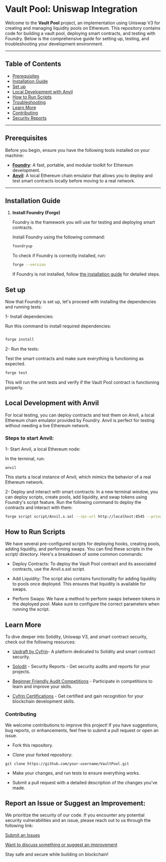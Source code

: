 
# Vault Pool: Uniswap Integration

Welcome to the **Vault Pool** project, an implementation using Uniswap V3 for creating and managing liquidity pools on Ethereum. This repository contains code for building a vault pool, deploying smart contracts, and testing with Foundry. Below is the comprehensive guide for setting up, testing, and troubleshooting your development environment.

---

## Table of Contents
- [Prerequisites](#prerequisites)
- [Installation Guide](#installation-guide)
- [Set up](#set-up)
- [Local Development with Anvil](#local-development-anvil)
- [How to Run Scripts](#how-to-run-scripts)
- [Troubleshooting](#troubleshooting)
- [Learn More](#learn-more)
- [Contributing](#contributing)
- [Security Reports](#security-reports)

---

## Prerequisites

Before you begin, ensure you have the following tools installed on your machine:

- **[Foundry](https://book.getfoundry.sh)**: A fast, portable, and modular toolkit for Ethereum development.
- **[Anvil](https://book.getfoundry.sh/anvil/)**: A local Ethereum chain emulator that allows you to deploy and test smart contracts locally before moving to a real network.

---

## Installation Guide

1. **Install Foundry (Forge)**

   Foundry is the framework you will use for testing and deploying smart contracts.

   Install Foundry using the following command:

   ```bash
   foundryup
   ```

    To check if Foundry is correctly installed, run:

    ```bash
    forge --version
    ````

    If Foundry is not installed, follow [the installation guide](https://book.getfoundry.sh/) for detailed steps.

## Set up

Now that Foundry is set up, let's proceed with installing the dependencies and running tests:

1- Install dependencies:

Run this command to install required dependencies:

```bash

forge install
````

2- Run the tests:

Test the smart contracts and make sure everything is functioning as expected.

```bash
forge test
```

This will run the unit tests and verify if the Vault Pool contract is functioning properly.


## Local Development with Anvil
For local testing, you can deploy contracts and test them on Anvil, a local Ethereum chain emulator provided by Foundry. Anvil is perfect for testing without needing a live Ethereum network.

### Steps to start Anvil:

1- Start Anvil, a local Ethereum node:

In the terminal, run:
````
anvil
````

This starts a local instance of Anvil, which mimics the behavior of a real Ethereum network.

2- Deploy and interact with smart contracts:
In a new terminal window, you can deploy scripts, create pools, add liquidity, and swap tokens using Foundry's script feature. Run the following command to deploy the contracts and interact with them:

````bash
forge script script/Anvil.s.sol --rpc-url http://localhost:8545 --private-key 0xac0974bec39a17e36ba4a6b4d238ff944bacb478cbed5efcae784d7bf4f2ff80 --broadcast
````

## How to Run Scripts
We have several pre-configured scripts for deploying hooks, creating pools, adding liquidity, and performing swaps. You can find these scripts in the script/ directory. Here's a breakdown of some common commands:

+ Deploy Contracts: To deploy the Vault Pool contract and its associated contracts, use the Anvil.s.sol script.

+ Add Liquidity: The script also contains functionality for adding liquidity to pools once deployed. This ensures that liquidity is available for swaps.

+ Perform Swaps: We have a method to perform swaps between tokens in the deployed pool. Make sure to configure the correct parameters when running the script.

## Learn More

To dive deeper into Solidity, Uniswap V3, and smart contract security, check out the following resources:

+ [Updraft by Cyfrin](https://updraft.cyfrin.io/)- A platform dedicated to Solidity and smart contract security.

+ [Solodit](https://solodit.cyfrin.io/) - Security Reports - Get security audits and reports for your projects.

+ [Beginner Friendly Audit Competitions](https://codehawks.cyfrin.io/first-flights) - Participate in competitions to learn and improve your skills.

+ [Cyfrin Certifications](https://updraft.cyfrin.io/certifications) - Get certified and gain recognition for your blockchain development skills.


### Contributing
We welcome contributions to improve this project! If you have suggestions, bug reports, or enhancements, feel free to submit a pull request or open an issue.

+ Fork this repository.

+ Clone your forked repository:

````
git clone https://github.com/your-username/VaultPool.git
````

+ Make your changes, and run tests to ensure everything works.

+ Submit a pull request with a detailed description of the changes you’ve made.

## Report an Issue or Suggest an Improvement: 
We prioritize the security of our code. If you encounter any potential security vulnerabilities and an issue, please reach out to us through the following link:

[Submit an Issues](https://github.com/SashaFlores/VaultPool/issues) 

[Want to discuss something or suggest an improvement](https://github.com/SashaFlores/VaultPool/discussions)

Stay safe and secure while building on blockchain!






